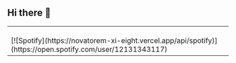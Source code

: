 ## Hi there 👋
<table width=50%>
 <tr>
  <td>
    &nbsp; <br> [![Spotify](https://novatorem-xi-eight.vercel.app/api/spotify)](https://open.spotify.com/user/12131343117)
  </td>
 </tr>
 
<!--
**rickiwasho/rickiwasho** is a ✨ _special_ ✨ repository because its `README.md` (this file) appears on your GitHub profile.

Here are some ideas to get you started:

- 🔭 I’m currently working on ...
- 🌱 I’m currently learning ...
- 👯 I’m looking to collaborate on ...
- 🤔 I’m looking for help with ...
- 💬 Ask me about ...
- 📫 How to reach me: ...
- 😄 Pronouns: ...
- ⚡ Fun fact: ...
-->
